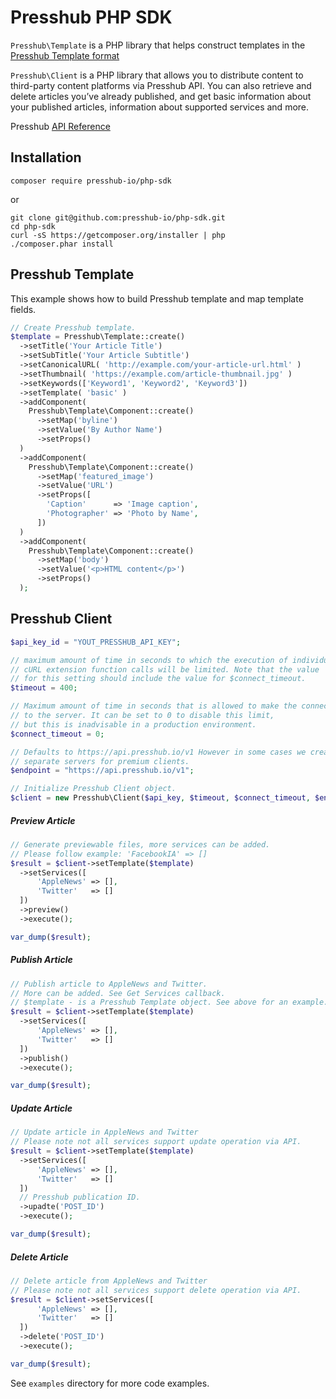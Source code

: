 # Presshub PHP SDK

`Presshub\Template` is a PHP library that helps construct templates in the [Presshub Template format](https://www.presshub.io/docs/v1/templates)

`Presshub\Client` is a PHP library that allows you to distribute content to third-party content platforms via Presshub API. You can also retrieve and delete articles you’ve already published, and get basic information about your published articles, information about supported services and more.

Presshub [API Reference](https://www.presshub.io/docs/)

## Installation

```shell
composer require presshub-io/php-sdk
```

or

```shell
git clone git@github.com:presshub-io/php-sdk.git
cd php-sdk
curl -sS https://getcomposer.org/installer | php
./composer.phar install
```

## Presshub Template
This example shows how to build Presshub template and map template fields.

```php
// Create Presshub template.
$template = Presshub\Template::create()
  ->setTitle('Your Article Title')
  ->setSubTitle('Your Article Subtitle')
  ->setCanonicalURL( 'http://example.com/your-article-url.html' )
  ->setThumbnail( 'https://example.com/article-thumbnail.jpg' )
  ->setKeywords(['Keyword1', 'Keyword2', 'Keyword3'])
  ->setTemplate( 'basic' )
  ->addComponent(
    Presshub\Template\Component::create()
      ->setMap('byline')
      ->setValue('By Author Name')
      ->setProps()
  )
  ->addComponent(
    Presshub\Template\Component::create()
      ->setMap('featured_image')
      ->setValue('URL')
      ->setProps([
        'Caption'      => 'Image caption',
        'Photographer' => 'Photo by Name',
      ])
  )
  ->addComponent(
    Presshub\Template\Component::create()
      ->setMap('body')
      ->setValue('<p>HTML content</p>')
      ->setProps()
  );

```

## Presshub Client

```php
$api_key_id = "YOUT_PRESSHUB_API_KEY";

// maximum amount of time in seconds to which the execution of individual
// cURL extension function calls will be limited. Note that the value 
// for this setting should include the value for $connect_timeout.
$timeout = 400;

// Maximum amount of time in seconds that is allowed to make the connection 
// to the server. It can be set to 0 to disable this limit, 
// but this is inadvisable in a production environment.
$connect_timeout = 0;

// Defaults to https://api.presshub.io/v1 However in some cases we create
// separate servers for premium clients.
$endpoint = "https://api.presshub.io/v1";

// Initialize Presshub Client object.
$client = new Presshub\Client($api_key, $timeout, $connect_timeout, $endpoint);
```

##### Preview Article

```php
// Generate previewable files, more services can be added.
// Please follow example: 'FacebookIA' => []
$result = $client->setTemplate($template)
  ->setServices([
      'AppleNews' => [],
      'Twitter'   => []
  ])
  ->preview()
  ->execute();

var_dump($result);
```

##### Publish Article

```php
// Publish article to AppleNews and Twitter.
// More can be added. See Get Services callback.
// $template - is a Presshub Template object. See above for an example.
$result = $client->setTemplate($template)
  ->setServices([
      'AppleNews' => [],
      'Twitter'   => []
  ])
  ->publish()
  ->execute();

var_dump($result);
```

##### Update Article

```php
// Update article in AppleNews and Twitter
// Please note not all services support update operation via API.
$result = $client->setTemplate($template)
  ->setServices([
      'AppleNews' => [],
      'Twitter'   => []
  ])
  // Presshub publication ID.
  ->upadte('POST_ID')
  ->execute();

var_dump($result);
```

##### Delete Article

```php
// Delete article from AppleNews and Twitter
// Please note not all services support delete operation via API.
$result = $client->setServices([
      'AppleNews' => [],
      'Twitter'   => []
  ])
  ->delete('POST_ID')
  ->execute();

var_dump($result);
```

See `examples` directory for more code examples.